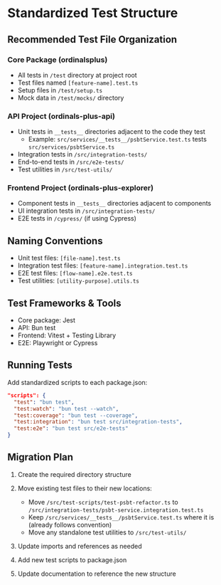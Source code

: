 # Standardized Test Structure

## Recommended Test File Organization

### Core Package (ordinalsplus)
- All tests in `/test` directory at project root
- Test files named `[feature-name].test.ts`
- Setup files in `/test/setup.ts` 
- Mock data in `/test/mocks/` directory

### API Project (ordinals-plus-api)
- Unit tests in `__tests__` directories adjacent to the code they test
  - Example: `src/services/__tests__/psbtService.test.ts` tests `src/services/psbtService.ts`
- Integration tests in `/src/integration-tests/`
- End-to-end tests in `/src/e2e-tests/`
- Test utilities in `/src/test-utils/`

### Frontend Project (ordinals-plus-explorer)
- Component tests in `__tests__` directories adjacent to components
- UI integration tests in `/src/integration-tests/`
- E2E tests in `/cypress/` (if using Cypress)

## Naming Conventions

- Unit test files: `[file-name].test.ts`
- Integration test files: `[feature-name].integration.test.ts`
- E2E test files: `[flow-name].e2e.test.ts`
- Test utilities: `[utility-purpose].utils.ts`

## Test Frameworks & Tools

- Core package: Jest
- API: Bun test
- Frontend: Vitest + Testing Library
- E2E: Playwright or Cypress

## Running Tests

Add standardized scripts to each package.json:

```json
"scripts": {
  "test": "bun test",
  "test:watch": "bun test --watch",
  "test:coverage": "bun test --coverage",
  "test:integration": "bun test src/integration-tests",
  "test:e2e": "bun test src/e2e-tests"
}
```

## Migration Plan

1. Create the required directory structure
2. Move existing test files to their new locations:
   - Move `/src/test-scripts/test-psbt-refactor.ts` to `/src/integration-tests/psbt-service.integration.test.ts`
   - Keep `/src/services/__tests__/psbtService.test.ts` where it is (already follows convention)
   - Move any standalone test utilities to `/src/test-utils/`

3. Update imports and references as needed
4. Add new test scripts to package.json
5. Update documentation to reference the new structure 